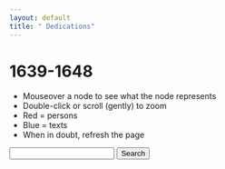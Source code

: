 ```yaml
---
layout: default
title: " Dedications"
---
```


# 1639-1648
- Mouseover a node to see what the node represents
- Double-click or scroll (gently) to zoom
- Red = persons
- Blue = texts
- When in doubt, refresh the page

<div class="ui-widget">
   <input id="search">
    <button type="button" onclick="searchNode()">Search</button>
</div>
<div id="network"></div>

<script src="http://d3js.org/d3.v3.min.js"></script>
<script type='text/javascript' src="http://code.jquery.com/ui/1.11.0/jquery-ui.min.js"> </script>
<script type='text/javascript' src="http://code.jquery.com/ui/1.11.0/themes/smoothness/jquery-ui.css"> </script>
<script src='1639-1648.js'></script>
